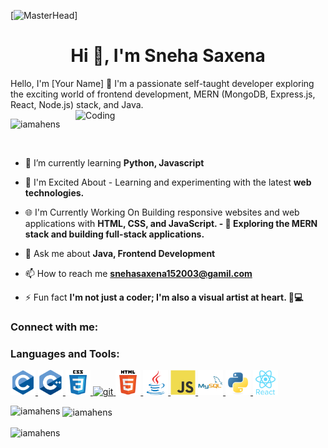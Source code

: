 [![MasterHead](https://media.licdn.com/dms/image/D563DAQFIJGy_J4EvYA/image-scale_191_1128/0/1666883668428?e=1675425600&v=beta&t=q5S0E-n5z-gDvzZPdOvK7oorksu-JESWk3DdbbvU2ss)]
<h1 align="center">Hi 👋, I'm Sneha Saxena</h1>
 Hello, I'm [Your Name] 👋 I'm a passionate self-taught developer exploring the exciting world of frontend development, MERN (MongoDB, Express.js, React, Node.js) stack, and Java.</h3>
<img align="right" alt="Coding" width="400" src="https://tse4.mm.bing.net/th?id=OIP.FolbIxttpQXi5KzvAqPB_gHaEK&pid=Api&P=0&h=180">

<p align="left"> <img src="https://komarev.com/ghpvc/?username=iamahens&label=Profile%20views&color=0e75b6&style=flat" alt="iamahens" /> </p>

<p align="left"> <a href="https://twitter.com/" target="blank"><img src="https://img.shields.io/twitter/follow/?logo=twitter&style=for-the-badge" alt="" /></a> </p>

- 🔭 I’m currently learning **Python, Javascript**

- 🌱 I'm Excited About - Learning and experimenting with the latest **web technologies.**

- 🌐 I'm Currently Working On Building responsive websites and web applications with **HTML, CSS, and JavaScript. - 🚀 Exploring the MERN stack and building full-stack applications.**

- 💬 Ask me about **Java, Frontend Development**

- 📫 How to reach me **snehasaxena152003@gamil.com**

- ⚡ Fun fact **I'm not just a coder; I'm also a visual artist at heart. 🎨💻**

<h3 align="left">Connect with me:</h3>
<p align="left">
</p>

<h3 align="left">Languages and Tools:</h3>
<p align="left"> <a href="https://www.cprogramming.com/" target="_blank" rel="noreferrer"> <img src="https://raw.githubusercontent.com/devicons/devicon/master/icons/c/c-original.svg" alt="c" width="40" height="40"/> </a> <a href="https://www.w3schools.com/cpp/" target="_blank" rel="noreferrer"> <img src="https://raw.githubusercontent.com/devicons/devicon/master/icons/cplusplus/cplusplus-original.svg" alt="cplusplus" width="40" height="40"/> </a> <a href="https://www.w3schools.com/css/" target="_blank" rel="noreferrer"> <img src="https://raw.githubusercontent.com/devicons/devicon/master/icons/css3/css3-original-wordmark.svg" alt="css3" width="40" height="40"/> </a> <a href="https://git-scm.com/" target="_blank" rel="noreferrer"> <img src="https://www.vectorlogo.zone/logos/git-scm/git-scm-icon.svg" alt="git" width="40" height="40"/> </a> <a href="https://www.w3.org/html/" target="_blank" rel="noreferrer"> <img src="https://raw.githubusercontent.com/devicons/devicon/master/icons/html5/html5-original-wordmark.svg" alt="html5" width="40" height="40"/> </a> <a href="https://www.java.com" target="_blank" rel="noreferrer"> <img src="https://raw.githubusercontent.com/devicons/devicon/master/icons/java/java-original.svg" alt="java" width="40" height="40"/> </a> <a href="https://developer.mozilla.org/en-US/docs/Web/JavaScript" target="_blank" rel="noreferrer"> <img src="https://raw.githubusercontent.com/devicons/devicon/master/icons/javascript/javascript-original.svg" alt="javascript" width="40" height="40"/> </a> <a href="https://www.mysql.com/" target="_blank" rel="noreferrer"> <img src="https://raw.githubusercontent.com/devicons/devicon/master/icons/mysql/mysql-original-wordmark.svg" alt="mysql" width="40" height="40"/> </a> <a href="https://www.python.org" target="_blank" rel="noreferrer"> <img src="https://raw.githubusercontent.com/devicons/devicon/master/icons/python/python-original.svg" alt="python" width="40" height="40"/> </a> <a href="https://reactjs.org/" target="_blank" rel="noreferrer"> <img src="https://raw.githubusercontent.com/devicons/devicon/master/icons/react/react-original-wordmark.svg" alt="react" width="40" height="40"/> </a> </p>

<p><img align="left" src="https://github-readme-stats.vercel.app/api/top-langs?username=iamahens&show_icons=true&locale=en&layout=compact" alt="iamahens" /></p>

<p>&nbsp;<img align="center" src="https://github-readme-stats.vercel.app/api?username=iamahens&show_icons=true&locale=en" alt="iamahens" /></p>

<p><img align="center" src="https://github-readme-streak-stats.herokuapp.com/?user=iamahens&" alt="iamahens" /></p>
